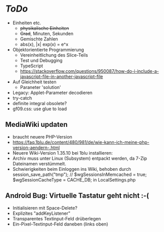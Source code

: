 # *ToDo* #
* Einheiten etc.
    * <s>physikalische Einheiten</s>
    * <s>Grad</s>, Minuten, Sekunden
    * Gemischte Zahlen
    * abs(x), |x|
    exp(x) = e^x
* Objektorientierte Programmierung
    * Vereinheitlichung des Slice-Teils
    * Test und Debugging
    * TypeScript
    * https://stackoverflow.com/questions/950087/how-do-i-include-a-javascript-file-in-another-javascript-file
* Auf Gleichheit testen
    * Paraneter 'solution'
* Legacy: Applet-Parameter decodieren
* try-catch
* definite integral obsolete?
* gf09.css: use glue to load

## MediaWiki updaten
* braucht neuere PHP-Version
* https://faq.1blu.de/content/480/981/de/wie-kann-ich-meine-php-version-aendern-.html
* Neuere Wiki-Version 1.35.10 bei 1blu installieren:
* Archiv muss unter Linux (Subsystem) entpackt werden, 
  da 7-Zip Dateinamen verstümmelt.
* Schwierigkeiten beim Einloggen ins Wiki, behoben durch
  session_save_path("tmp");
  // $wgSessionsInMemcached = true;
  $wgSessionCacheType = CACHE_DB;
  in LocalSettings.php

## Android Bug: Virtuelle Tastatur geht nicht :-(
* Initialisieren mit Space-Delete?
* Explizites "addKeyListener"
* Transparentes Textinput-Feld drüberlegen
* Ein-Pixel-Textinput-Feld daneben (links oben)




